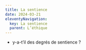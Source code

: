 ```yaml
---
title: La sentience
date: 2024-03-21
eleventyNavigation:
  key: La sentience
  parent: L’éthique
---
```


- y-a-t’il des degrés de sentience ?
